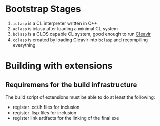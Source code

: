 # Bootstrap Stages
  1. `iclasp` is a CL interpreter written in C++
  2. `aclasp` is iclasp after loading a minimal CL system
  3. `bclasp` is a CLOS capable CL system, good enough to run [Cleavir](http://metamodular.com/cleavir.pdf)
  4. `cclasp` is created by loading Cleavir into `bclasp` and recompiling everything

# Building with extensions
## Requiremens for the build infrastructure

The build script of extensions must be able to do at least the following:
* register .cc/.h files for inclusion
* register .lisp files for inclusion
* register link artifacts for the linking of the final exe